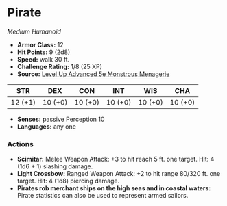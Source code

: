 # Pirate

*Medium* *Humanoid*

- **Armor Class:** 12
- **Hit Points:** 9 (2d8)
- **Speed:** walk 30 ft.
- **Challenge Rating:** 1/8 (25 XP)
- **Source:** [Level Up Advanced 5e Monstrous Menagerie](https://www.levelup5e.com)

| STR | DEX | CON | INT | WIS | CHA |
| --- | --- | --- | --- | --- | --- |
| 12 (+1) | 10 (+0) | 10 (+0) | 10 (+0) | 10 (+0) | 10 (+0) |

- **Senses:** passive Perception 10
- **Languages:** any one
### Actions
- **Scimitar:** Melee Weapon Attack: +3 to hit  reach 5 ft.  one target. Hit: 4 (1d6 + 1) slashing damage.
- **Light Crossbow:** Ranged Weapon Attack: +2 to hit  range 80/320 ft.  one target. Hit: 4 (1d8) piercing damage.
- **Pirates rob merchant ships on the high seas and in coastal waters:** Pirate statistics can also be used to represent armed sailors.
